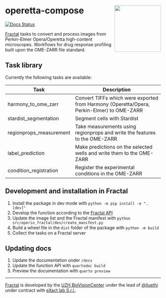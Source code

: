 # operetta-compose <img align="right" height="150" src="docs/images/operetta-compose_logo.png">

[![Docs Status](https://github.com/leukemia-kispi/operetta-compose/actions/workflows/build.yml/badge.svg)](https://github.com/leukemia-kispi/operetta-compose/actions/workflows/build_docs.yml)

[Fractal](https://fractal-analytics-platform.github.io/fractal-tasks-core/) tasks to convert and process images from Perkin-Elmer Opera/Operetta high-content microscopes. Workflows for drug response profiling built upon the OME-ZARR file standard.

## Task library

Currently the following tasks are available:

| Task  | Description |
|---|---|
| harmony_to_ome_zarr | Convert TIFFs which were exported from Harmony (Operetta/Opera, Perkin-Elmer) to OME-ZARR |
| stardist_segmentation | Segment cells with Stardist |
| regionprops_measurement | Take measurements using regionprops and write the features to the OME-ZARR |
| label_prediction | Make predictions on the selected wells and write them to the OME-ZARR |
| condition_registration | Register the experimental conditions in the OME-ZARR |

## Development and installation in Fractal

1. Install the package in dev mode with `python -m pip install -e ".[dev]"`
2. Develop the function according to the [Fractal API](https://fractal-analytics-platform.github.io/version_2/)
3. Update the image list and the Fractal manifest with `python src/operio_fractal/dev/create_manifest.py`
4. Build a wheel file in the `dist` folder of the package with `python -m build`
5. Collect the tasks on a Fractal server


## Updating docs

1. Update the documentation under `/docs`
2. Update the function API with `quartodoc build`
3. Preview the documentation with `quarto preview`

---

[Fractal](https://fractal-analytics-platform.github.io/fractal-tasks-core/) is developed by the [UZH BioVisionCenter](https://www.biovisioncenter.uzh.ch/de.html) under the lead of [@jluethi](https://github.com/jluethi) under contract with [eXact lab S.r.l.](https://www.exact-lab.it).
